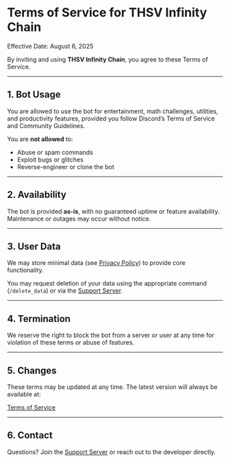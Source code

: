 # Terms of Service for THSV Infinity Chain

Effective Date: August 6, 2025

By inviting and using **THSV Infinity Chain**, you agree to these Terms of Service.

---

## 1. Bot Usage

You are allowed to use the bot for entertainment, math challenges, utilities, and productivity features, provided you follow Discord’s Terms of Service and Community Guidelines.

You are **not allowed** to:
- Abuse or spam commands
- Exploit bugs or glitches
- Reverse-engineer or clone the bot

---

## 2. Availability

The bot is provided **as-is**, with no guaranteed uptime or feature availability. Maintenance or outages may occur without notice.

---

## 3. User Data

We may store minimal data (see [Privacy Policy](https://github.com/suraruisuh/thsv-infinity-chain/edit/main/THSV_Terms_of_Service.md)) to provide core functionality.

You may request deletion of your data using the appropriate command (`/delete_data`) or via the [Support Server](https://discord.gg/6QPgp6dkux).

---

## 4. Termination

We reserve the right to block the bot from a server or user at any time for violation of these terms or abuse of features.

---

## 5. Changes

These terms may be updated at any time. The latest version will always be available at:

[Terms of Service](https://github.com/suraruisuh/thsv-infinity-chain/edit/main/THSV_Terms_of_Service.md)

---

## 6. Contact

Questions? Join the [Support Server](https://discord.gg/6QPgp6dkux) or reach out to the developer directly.

